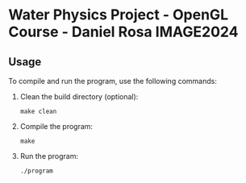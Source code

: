 # Water Physics Project - OpenGL Course - Daniel Rosa IMAGE2024

## Usage

To compile and run the program, use the following commands:

1. Clean the build directory (optional):
    ```
    make clean
    ```

2. Compile the program:
    ```
    make
    ```

3. Run the program:
    ```
    ./program
    ```

